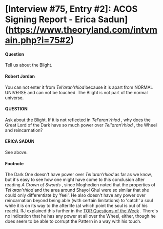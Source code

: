 # [Interview #75, Entry #2]: ACOS Signing Report - Erica Sadun](https://www.theoryland.com/intvmain.php?i=75#2)

#### Question

Tell us about the Blight.

#### Robert Jordan

You can not enter it from
*Tel'aran'rhiod*
because it is apart from NORMAL UNIVERSE and can not be touched. The Blight is not part of the normal universe.

#### QUESTION

Ask about the Blight. If it is not reflected in
*Tel'aran'rhiod*
, why does the Great Lord of the Dark have so much power over
*Tel'aran'rhiod*
, the Wheel and reincarnation?

#### ERICA SADUN

See above.

#### Footnote

The Dark One doesn't have power over
*Tel'aran'rhiod*
as far as we know, but it's easy to see how one might have come to this conclusion after reading
*A Crown of Swords*
, since Moghedien noted that the properties of
*Tel'aran'rhiod*
and the area around Shayol Ghul were so similar that she could only differentiate by 'feel'. He also doesn't have any power over reincarnation beyond being able (with certain limitations) to 'catch' a soul while it is on its way to the afterlife (at which point the soul is out of his reach). RJ explained this further in the
[TOR Questions of the Week](http://www.theoryland.com/intvmain.php?i=4#3)
. There's no indication that he has any power at all over the Wheel, either, though he does seem to be able to corrupt the Pattern in a way with his touch.

